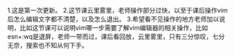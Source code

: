 1.这是第一次更新。
2.这节课云里雾里，老师操作部分过快，以至于课后操作vim后怎么编辑文字都不清楚，以及怎么退出。
3.希望看不见操作的地方老师加以说明，比如这节课可以说明vim哪一步需要了解vim编辑器的相关操作，比如esn+:wq是退屏，老师一带而过，课后看回放，云里雾里，只有三分惊叹，七分无奈，搜索也不知从何下手。

